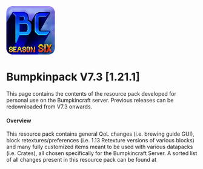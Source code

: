 ![Bumpkinpack S6 logo](pack.png?raw=true)
# Bumpkinpack V7.3 [1.21.1]
This page contains the contents of the resource pack developed for personal use on the Bumpkincraft server. Previous releases can be redownloaded from V7.3 onwards.

#### Overview
This resource pack contains general QoL changes (i.e. brewing guide GUI), block retextures/preferences (i.e. 1.13 Retexture versions of various blocks) and many fully customized items meant to be used with various datapacks (i.e. Crates), all chosen specifically for the Bumpkincraft Server. A sorted list of all changes present in this resource pack can be found at